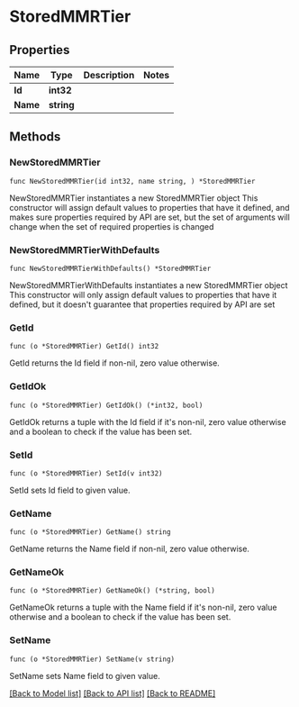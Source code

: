 # StoredMMRTier

## Properties

Name | Type | Description | Notes
------------ | ------------- | ------------- | -------------
**Id** | **int32** |  | 
**Name** | **string** |  | 

## Methods

### NewStoredMMRTier

`func NewStoredMMRTier(id int32, name string, ) *StoredMMRTier`

NewStoredMMRTier instantiates a new StoredMMRTier object
This constructor will assign default values to properties that have it defined,
and makes sure properties required by API are set, but the set of arguments
will change when the set of required properties is changed

### NewStoredMMRTierWithDefaults

`func NewStoredMMRTierWithDefaults() *StoredMMRTier`

NewStoredMMRTierWithDefaults instantiates a new StoredMMRTier object
This constructor will only assign default values to properties that have it defined,
but it doesn't guarantee that properties required by API are set

### GetId

`func (o *StoredMMRTier) GetId() int32`

GetId returns the Id field if non-nil, zero value otherwise.

### GetIdOk

`func (o *StoredMMRTier) GetIdOk() (*int32, bool)`

GetIdOk returns a tuple with the Id field if it's non-nil, zero value otherwise
and a boolean to check if the value has been set.

### SetId

`func (o *StoredMMRTier) SetId(v int32)`

SetId sets Id field to given value.


### GetName

`func (o *StoredMMRTier) GetName() string`

GetName returns the Name field if non-nil, zero value otherwise.

### GetNameOk

`func (o *StoredMMRTier) GetNameOk() (*string, bool)`

GetNameOk returns a tuple with the Name field if it's non-nil, zero value otherwise
and a boolean to check if the value has been set.

### SetName

`func (o *StoredMMRTier) SetName(v string)`

SetName sets Name field to given value.



[[Back to Model list]](../README.md#documentation-for-models) [[Back to API list]](../README.md#documentation-for-api-endpoints) [[Back to README]](../README.md)


